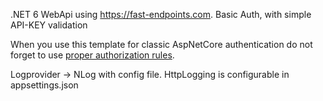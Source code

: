 .NET 6 WebApi using https://fast-endpoints.com.
Basic Auth, with simple API-KEY validation

When you use this template for classic AspNetCore authentication do not forget to use [proper authorization rules](https://learn.microsoft.com/en-us/aspnet/core/security/authorization/simple).

Logprovider -> NLog with config file.
HttpLogging is configurable in appsettings.json
